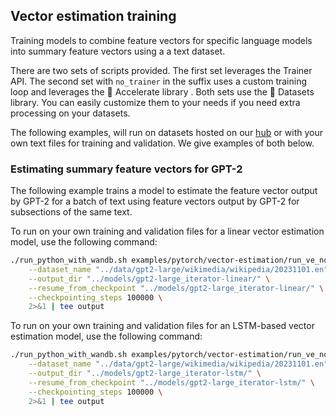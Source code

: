 <!---
Copyright 2020 The HuggingFace Team. All rights reserved.

Licensed under the Apache License, Version 2.0 (the "License");
you may not use this file except in compliance with the License.
You may obtain a copy of the License at

    http://www.apache.org/licenses/LICENSE-2.0

Unless required by applicable law or agreed to in writing, software
distributed under the License is distributed on an "AS IS" BASIS,
WITHOUT WARRANTIES OR CONDITIONS OF ANY KIND, either express or implied.
See the License for the specific language governing permissions and
limitations under the License.
-->

## Vector estimation training

Training models to combine feature vectors for specific language models into summary feature vectors using a a text dataset.

There are two sets of scripts provided. The first set leverages the Trainer API. The second set with `no_trainer` in the suffix uses a custom training loop and leverages the 🤗 Accelerate library . Both sets use the 🤗 Datasets library. You can easily customize them to your needs if you need extra processing on your datasets.

The following examples, will run on datasets hosted on our [hub](https://huggingface.co/datasets) or with your own
text files for training and validation. We give examples of both below.

### Estimating summary feature vectors for GPT-2

The following example trains a model to estimate the feature vector output by GPT-2 for a batch of text using feature vectors output by GPT-2 for subsections of the same text.

To run on your own training and validation files for a linear vector estimation model, use the following command:

```bash
./run_python_with_wandb.sh examples/pytorch/vector-estimation/run_ve_no_trainer.py \
    --dataset_name "../data/gpt2-large/wikimedia/wikipedia/20231101.en" \
    --output_dir "../models/gpt2-large_iterator-linear/" \
    --resume_from_checkpoint "../models/gpt2-large_iterator-linear/" \
    --checkpointing_steps 100000 \
    2>&1 | tee output
```

To run on your own training and validation files for an LSTM-based vector estimation model, use the following command:

```bash
./run_python_with_wandb.sh examples/pytorch/vector-estimation/run_ve_no_trainer.py \
    --dataset_name "../data/gpt2-large/wikimedia/wikipedia/20231101.en" \
    --output_dir "../models/gpt2-large_iterator-lstm/" \
    --resume_from_checkpoint "../models/gpt2-large_iterator-lstm/" \
    --checkpointing_steps 100000 \
    2>&1 | tee output
```
